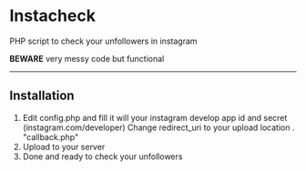 Instacheck
==========

PHP script to check your unfollowers in instagram

**BEWARE** very messy code but functional

----------------
  Installation
----------------
1) Edit config.php and fill it will your instagram develop app id and secret (instagram.com/developer)
   Change redirect_uri to your upload location . "callback.php"
2) Upload to your server
3) Done and ready to check your unfollowers
